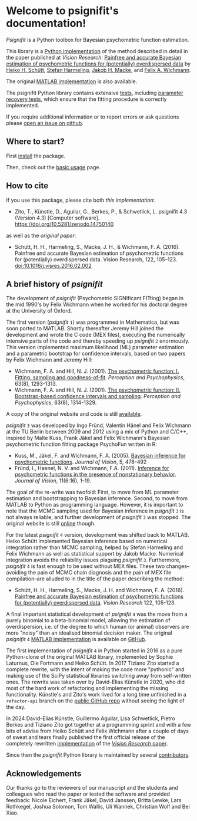 # Welcome to psignifit\'s documentation!

*Psignifit* is a Python toolbox for Bayesian psychometric function estimation.

This library is a [Python implementation](https://github.com/wichmann-lab/python-psignifit) of the method described in
detail in the paper published at *Vision Research*:
[Painfree and accurate Bayesian estimation of psychometric functions for (potentially) overdispersed data](http://www.sciencedirect.com/science/article/pii/S0042698916000390)
by [Heiko H. Schütt](http://www.nip.uni-tuebingen.de/people/members.html),
[Stefan Harmeling](http://www.cs.hhu.de/lehrstuehle-und-arbeitsgruppen/computer-vision-computer-graphics-and-pattern-recognition/unser-team/team/harmeling.html),
[Jakob H. Macke](http://www.mackelab.org/people/),
and [Felix A. Wichmann](http://www.nip.uni-tuebingen.de/people/members.html).

The original [MATLAB implementation](https://github.com/wichmann-lab/psignifit/wiki) is also available. 

The psignifit Python library contains extensive [tests](https://github.com/wichmann-lab/python-psignifit/tree/main/tests), 
including [parameter recovery tests](https://github.com/wichmann-lab/python-psignifit/blob/main/tests/test_param_recovery.py),
which ensure that the fitting procedure is correctly implemented.

If you require additional information or to report errors or ask questions
please [open an issue on github](https://github.com/wichmann-lab/python-psignifit/issues).

## Where to start?

First [install](install_guide) the package. 

Then, check out the [basic usage](basic-usage) page.

## How to cite

If you use this package, please cite both *this implementation*:

  - Zito, T., Künstle, D., Aguilar, G., Berkes, P., & Schwetlick, L. psignifit 4.3 (Version 4.3) [Computer software]. https://doi.org/10.5281/zenodo.14750140

as well as the *original paper*:

  - Schütt, H. H., Harmeling, S., Macke, J. H., & Wichmann, F. A. (2016). Painfree and accurate Bayesian estimation of psychometric functions for (potentially) overdispersed data. Vision Research, 122, 105–123. [doi:10.1016/j.visres.2016.02.002](https://doi.org/10.1016/j.visres.2016.02.002)


## A brief history of *psignifit*

The development of *psignifit* (Psychometric SIGNIficant FITting) began in the mid 1990's by Felix Wichmann when
he worked for his doctoral degree at the University of Oxford.

The first version (*psignifit* `1`) was programmed in Mathematica, but was soon ported
to MATLAB. Shortly thereafter Jeremy Hill joined the development and wrote
the C code (MEX files), executing the numerically intensive parts of the code
and thereby speeding up *psignifit* `2` enormously. This version implemented
maximum likelihood (ML) parameter estimation and a parametric bootstrap for
confidence intervals, based on two papers by Felix Wichmann and Jeremy Hill:

  - Wichmann, F. A. and Hill, N. J. (2001). [The psychometric function: I. Fitting, sampling and goodness-of-fit](https://link.springer.com/article/10.3758/BF03194544). *Perception and Psychophysics*, 63(8), 1293-1313.
  - Wichmann, F. A. and Hill, N. J. (2001). [The psychometric function: II. Bootstrap-based confidence intervals and sampling](https://link.springer.com/article/10.3758/BF03194545). *Perception and Psychophysics*, 63(8), 1314-1329.

A copy of the original website and code is still [available](https://uni-tuebingen.de/fakultaeten/mathematisch-naturwissenschaftliche-fakultaet/fachbereiche/informatik/lehrstuehle/neuronale-informationsverarbeitung/research/software/psignifit-legacy/).

*psignifit* `3` was developed by Ingo Fründ, Valentin Hänel and Felix Wichmann at the
TU Berlin between 2009 and 2012 using a mix of Python and C/C++, inspired by Malte Kuss, Frank Jäkel and
Felix Wichmann's Bayesian psychometric function fitting package PsychoFun written in R:

  - Kuss, M., Jäkel, F. and Wichmann, F. A. (2005). [Bayesian inference for psychometric functions](http://jov.arvojournals.org/article.aspx?articleid=2192844). *Journal of Vision*, 5, 478-492
  - Fründ, I., Haenel, N. V. and Wichmann, F.A. (2011). [Inference for psychometric functions in the presence of nonstationary behavior](http://jov.arvojournals.org/article.aspx?articleid=2121082). *Journal of Vision*, 11(6:16), 1-19.

The goal of the re-write was twofold: First, to move from ML parameter
estimation and bootstrapping to Bayesian inference. Second, to move from MATLAB
to Python as programming language. However, it is important to note that the
MCMC sampling used for Bayesian inference in *psignifit* `3` is not always reliable,
and further development of *psignifit* `3` was stopped. The original website is still
[online](https://psignifit.sourceforge.net/) though.


For the latest *psignifit* `4` version, development was shifted back to MATLAB.
Heiko Schütt implemented Bayesian inference based on numerical integration rather than MCMC
sampling, helped by Stefan Harmeling and Felix Wichmann as well as statistical
support by Jakob Macke. Numerical integration avoids the reliability issues
plaguing *psignifit* `3`. Furthermore, *psignifit* `4` is fast enough to be used without
MEX files. These two changes–avoiding the pain of MCMC chain diagnosis and
the pain of MEX file compilation–are alluded to in the title of the paper
describing the method:

- Schütt, H. H., Harmeling, S., Macke, J. H. and Wichmann, F. A. (2016). [Painfree and accurate Bayesian estimation of psychometric functions for (potentially) overdispersed data](http://www.sciencedirect.com/science/article/pii/S0042698916000390). *Vision Research* 122, 105-123.

A final important statistical development of *psignifit* `4` was the move from
a purely binomial to a beta-binomial model, allowing the estimation of 
overdispersion, i.e. of the degree to which human (or animal) observers are more "noisy"
than an idealised binomial decision maker. The original *psignifit* `4` [MATLAB implementation](https://github.com/wichmann-lab/psignifit)
is available on [GitHub](https://github.com/wichmann-lab/psignifit).

The first implementation of *psignifit* `4` in Python started in 2016 as a pure
Python-clone of the original MATLAB library, implemented by Sophie Laturnus, Ole Fortmann
and Heiko Schütt. In 2017 Tiziano Zito started a complete rewrite, with the intent
of making the code more "pythonic" and making use of the SciPy statistical libraries switching
away from self-written ones. The rewrite was taken over by David-Elias Künstle in 2020, who
did most of the hard work of refactoring and implementing the missing functionality. Künstle's
and Zito's work lived for a long time unfinished in a `refactor-api` branch on the
[public GitHub repo](https://github.com/wichmann-lab/python-psignifit) without seeing the light
of the day.

In 2024 David-Elias Künstle, Guillermo Aguilar, Lisa Schwetlick, Pietro Berkes
and Tiziano Zito got together at a programming sprint and with a few bits of advise from Heiko
Schütt and Felix Wichmann after a couple of days of sweat and tears finally published the first
official release of the completely rewritten [implementation](https://github.com/wichmann-lab/python-psignifit/releases/tag/v4.1)
of the [*Vision Research* paper](http://www.sciencedirect.com/science/article/pii/S0042698916000390).

Since then the *psignifit* Python library is maintained by several [contributors](https://github.com/wichmann-lab/python-psignifit/blob/main/CONTRIBUTORS). 

## Acknowledgements

Our thanks go to the reviewers of our manuscript and the
students and colleagues who read the paper or tested the software and
provided feedback: Nicole Eichert, Frank Jäkel, David Janssen, Britta
Lewke, Lars Rothkegel, Joshua Solomon, Tom Wallis, Uli Wannek, Christian
Wolf and Bei Xiao.
